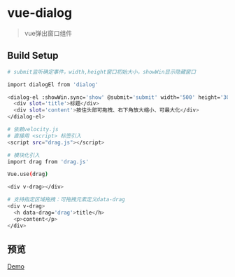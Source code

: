 # vue-dialog

> vue弹出窗口组件

## Build Setup

``` bash
# submit监听确定事件，width,height窗口初始大小，showWin显示隐藏窗口

import dialogEl from 'dialog'

<dialog-el :showWin.sync='show' @submit='submit' width='500' height='300'>
  <div slot='title'>标题</div>
  <div slot='content'>按住头部可拖拽、右下角放大缩小、可最大化</div>
</dialog-el>
```

``` bash
# 依赖velocity.js
# 直接用 <script> 标签引入
<script src="drag.js"></script>

# 模块化引入
import drag from 'drag.js'

Vue.use(drag)

<div v-drag></div>

# 支持指定区域拖拽：可拖拽元素定义data-drag
<div v-drag>
  <h data-drag='drag'>title</h>
  <p>content</p>
</div>
```

## 预览

<a href="https://zhazhjie.github.io/vue-components-demo/">Demo</a>

